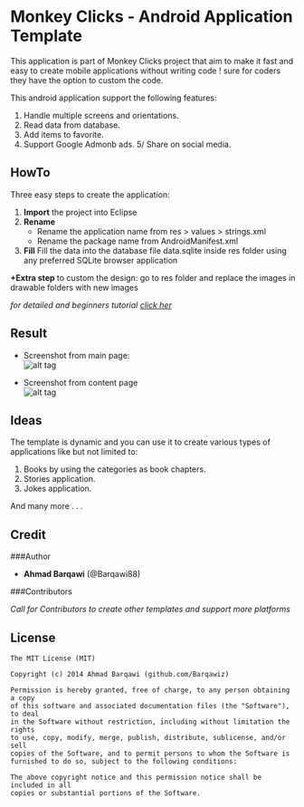 Monkey Clicks - Android Application Template
======
This application is part of Monkey Clicks project that aim to make it fast and easy to create mobile applications without writing code ! sure for coders they have the option to custom the code.

This android application support the following features:

1. Handle multiple screens and orientations.
2. Read data from database.
3. Add items to favorite.
4. Support Google Admonb ads.
5/ Share on social media.

HowTo
-----
Three easy steps to create the application:

1. **Import** the project into Eclipse
2. **Rename** 
    * Rename the application name from res > values > strings.xml
    * Rename the package name from AndroidManifest.xml 
3. **Fill** Fill the data into the database file data.sqlite inside res folder using any preferred SQLite browser application 

**+Extra step** to custom the design: go to res folder and replace the images in drawable folders with new images

*for detailed and beginners tutorial [click her][0]*


Result
-----
* Screenshot from main page: <br />
![alt tag](https://raw.github.com/Barqawiz/Android_ApplicationTemplate/master/resources/main.png) 

* Screenshot from content page <br />
![alt tag](https://raw.github.com/Barqawiz/Android_ApplicationTemplate/master/resources/content.png) 

Ideas
-----
The template is dynamic and you can use it to create various types of applications like but not limited to:

1. Books by using the categories as book chapters.
2. Stories application.
3. Jokes application.

And many more . . .


Credit
------------
###Author
* **Ahmad Barqawi** (@Barqawi88)


###Contributors

*Call for Contributors to create other templates and support more platforms*

License
-------
    The MIT License (MIT)

    Copyright (c) 2014 Ahmad Barqawi (github.com/Barqawiz)

    Permission is hereby granted, free of charge, to any person obtaining a copy
    of this software and associated documentation files (the "Software"), to deal
    in the Software without restriction, including without limitation the rights
    to use, copy, modify, merge, publish, distribute, sublicense, and/or sell
    copies of the Software, and to permit persons to whom the Software is
    furnished to do so, subject to the following conditions:

    The above copyright notice and this permission notice shall be included in all
    copies or substantial portions of the Software.

[0]: http://codk.tumblr.com/post/123/android-template

